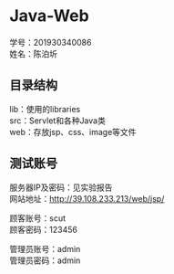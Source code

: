 # Java-Web
学号：201930340086  
姓名：陈泊圻

## 目录结构
lib：使用的libraries  
src：Servlet和各种Java类  
web：存放jsp、css、image等文件

## 测试账号
服务器IP及密码：见实验报告  
网站地址：http://39.108.233.213/web/jsp/  
  
顾客账号：scut  
顾客密码：123456
  
管理员账号：admin  
管理员密码：admin

